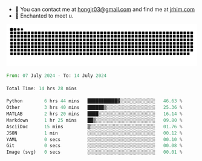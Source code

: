 - 📧 You can contact me at hongjr03@gmail.com and find me at [jrhim.com](https://jrhim.com/)
- 💜 Enchanted to meet u.

![snake_animation](https://raw.githubusercontent.com/hongjr03/hongjr03/output/github-contribution-grid-snake.svg)

<!--START_SECTION:waka-->

```rust
From: 07 July 2024 - To: 14 July 2024

Total Time: 14 hrs 28 mins

Python        6 hrs 44 mins   ███████████▓░░░░░░░░░░░░░   46.63 %
Other         3 hrs 40 mins   ██████▒░░░░░░░░░░░░░░░░░░   25.36 %
MATLAB        2 hrs 20 mins   ████░░░░░░░░░░░░░░░░░░░░░   16.14 %
Markdown      1 hr 25 mins    ██▒░░░░░░░░░░░░░░░░░░░░░░   09.80 %
AsciiDoc      15 mins         ▒░░░░░░░░░░░░░░░░░░░░░░░░   01.76 %
JSON          1 min           ░░░░░░░░░░░░░░░░░░░░░░░░░   00.12 %
YAML          0 secs          ░░░░░░░░░░░░░░░░░░░░░░░░░   00.10 %
Git           0 secs          ░░░░░░░░░░░░░░░░░░░░░░░░░   00.08 %
Image (svg)   0 secs          ░░░░░░░░░░░░░░░░░░░░░░░░░   00.01 %
```

<!--END_SECTION:waka-->
